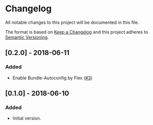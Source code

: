 # Changelog
All notable changes to this project will be documented in this file.

The format is based on [Keep a Changelog](http://keepachangelog.com/)
and this project adheres to [Semantic Versioning](http://semver.org/).

## [0.2.0] - 2018-06-11
### Added
- Enable Bundle-Autoconfig by Flex ([#3](https://github.com/nunomaduro/collision-adapter-symfony/pull/3))

## [0.1.0] - 2018-06-10
### Added
- Initial version.
